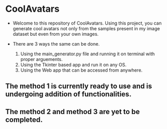 # CoolAvatars

* Welcome to this repository of CoolAvatars. Using this project, you can generate cool avatars not only from the samples present in my image dataset but even from your own
images.

* There are 3 ways the same can be done.
  1) Using the main_generator.py file and running it on terminal with proper arguements.
  2) Using the Tkinter based app and run it on any OS.
  3) Using the Web app that can be accessed from anywhere.
  
## The method 1 is currently ready to use and is undergoing addition of functionalities.
## The method 2 and method 3 are yet to be completed.
